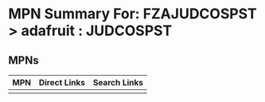 



# MPN Summary For: FZAJUDCOSPST > adafruit : JUDCOSPST

## MPNs
  

|MPN|Direct Links|Search Links|
| :--- | :--- | :--- |
||||

